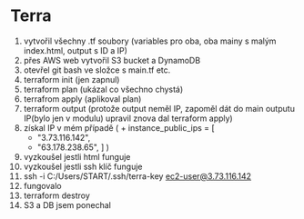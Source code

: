 # Terra
1) vytvořil všechny .tf soubory (variables pro oba, oba mainy s malým index.html, output s ID a IP)
2) přes AWS web vytvořil S3 bucket a DynamoDB
3) otevřel git bash ve složce s main.tf etc. 
4) terraform init (jen zapnul)
5) terraform plan (ukázal co všechno chystá)
6) terrafrom apply (aplikoval plan)
7) terraform output (protože output neměl IP, zapoměl dát do main outputu IP(bylo jen v modulu) upravil znova dal terraform apply)
8) získal IP v mém případě 
(  + instance_public_ips = [
      + "3.73.116.142",
      + "63.178.238.65",
    ]
)
9) vyzkoušel jestli html funguje
10) vyzkoušel jestli ssh klíč funguje
11) ssh -i C:/Users/START/.ssh/terra-key ec2-user@3.73.116.142 
12) fungovalo
13) terraform destroy
14) S3 a DB jsem ponechal